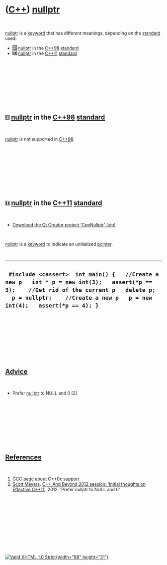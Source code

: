 



 

 

 

 

 

([C++](Cpp.htm)) [nullptr](CppNullptr.htm)
==========================================

 

[nullptr](CppNullptr.htm) is a [keyword](CppKeyword.htm) that has
different meanings, depending on the [standard](CppStandard.htm) used:

-   ![C++98](PicCpp98.png) [nullptr](CppNullptr.htm) in the
    [C++98](Cpp98.htm) [standard](CppStandard.htm)
-   ![C++11](PicCpp11.png) [nullptr](CppNullptr.htm) in the
    [C++11](Cpp11.htm) [standard](CppStandard.htm)

 

 

 

 

 

![C++98](PicCpp98.png) [nullptr](CppNullptr.htm) in the [C++98](Cpp98.htm) [standard](CppStandard.htm)
------------------------------------------------------------------------------------------------------

 

[nullptr](CppNullptr.htm) is not supported in [C++98](Cpp98.htm).

 

 

 

 

 

![C++11](PicCpp11.png) [nullptr](CppNullptr.htm) in the [C++11](Cpp11.htm) [standard](CppStandard.htm)
------------------------------------------------------------------------------------------------------

 

-   [Download the Qt Creator project 'CppNullptr' (zip)](CppNullptr.zip)

 

[nullptr](CppNullptr.htm) is a [keyword](CppKeyword.htm) to indicate an
unitialized [pointer](CppPointer.htm).

 

  -----------------------------------------------------------------------------------------------------------------------------------------------------------------------------------------------------------------------
  ` #include <cassert>  int main() {   //Create a new p   int * p = new int(3);   assert(*p == 3);    //Get rid of the current p   delete p;   p = nullptr;    //Create a new p   p = new int(4);   assert(*p == 4); }`
  -----------------------------------------------------------------------------------------------------------------------------------------------------------------------------------------------------------------------

 

 

 

 

 

[Advice](CppAdvice.htm)
-----------------------

 

-   Prefer [nullptr](CppNullptr.htm) to NULL and 0 \[2\]

 

 

 

 

 

[References](CppReferences.htm)
-------------------------------

 

1.  [GCC page about C++0x
    support](http://gcc.gnu.org/projects/cxx0x.html)
2.  [Scott Meyers](CppScottMeyers.htm). [C++ And Beyond 2012 session:
    'Initial thoughts on Effective
    C++11'](http://cppandbeyond.com/2012/04/16/session-topic-initial-thoughts-on-effective-c11). 2012.
    'Prefer nullptr to NULL and 0'

 

 

 

 

 





 

[![Valid XHTML 1.0 Strict](valid-xhtml10.png){width="88"
height="31"}](http://validator.w3.org/check?uri=referer)
